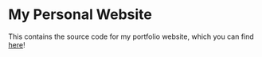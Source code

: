 # My Personal Website

This contains the source code for my portfolio website, which you can find [here](http://iamcasper.surge.sh)!

